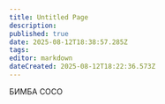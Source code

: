 ```yaml
---
title: Untitled Page
description: 
published: true
date: 2025-08-12T18:38:57.285Z
tags: 
editor: markdown
dateCreated: 2025-08-12T18:22:36.573Z
---
```


<div class="soso">БИМБА СОСО</div>